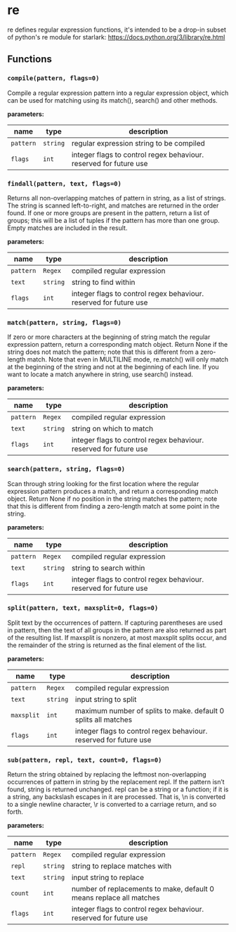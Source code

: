 # re
re defines regular expression functions, it's intended to be a drop-in subset of python's re module for starlark: https://docs.python.org/3/library/re.html

## Functions

### `compile(pattern, flags=0)`
Compile a regular expression pattern into a regular expression object, which can be used for matching using its match(), search() and other methods.

**parameters:**

| name | type | description |
|------|------|-------------|
| `pattern` | `string` | regular expression string to be compiled |
| `flags` | `int` | integer flags to control regex behaviour. reserved for future use |


### `findall(pattern, text, flags=0)`
Returns all non-overlapping matches of pattern in string, as a list of strings. The string is scanned left-to-right, and matches are returned in the order found. If one or more groups are present in the pattern, return a list of groups; this will be a list of tuples if the pattern has more than one group. Empty matches are included in the result.

**parameters:**

| name | type | description |
|------|------|-------------|
| `pattern` | `Regex` | compiled regular expression |
| `text` | `string` | string to find within |
| `flags` | `int` | integer flags to control regex behaviour. reserved for future use |


### `match(pattern, string, flags=0)`
If zero or more characters at the beginning of string match the regular expression pattern, return a corresponding match object. Return None if the string does not match the pattern; note that this is different from a zero-length match. Note that even in MULTILINE mode, re.match() will only match at the beginning of the string and not at the beginning of each line. If you want to locate a match anywhere in string, use search() instead.

**parameters:**

| name | type | description |
|------|------|-------------|
| `pattern` | `Regex` | compiled regular expression |
| `text` | `string` | string on which to match |
| `flags` | `int` | integer flags to control regex behaviour. reserved for future use |


### `search(pattern, string, flags=0)`
Scan through string looking for the first location where the regular expression pattern produces a match, and return a corresponding match object. Return None if no position in the string matches the pattern; note that this is different from finding a zero-length match at some point in the string.

**parameters:**

| name | type | description |
|------|------|-------------|
| `pattern` | `Regex` | compiled regular expression |
| `text` | `string` | string to search within |
| `flags` | `int` | integer flags to control regex behaviour. reserved for future use |


### `split(pattern, text, maxsplit=0, flags=0)`
Split text by the occurrences of pattern. If capturing parentheses are used in pattern, then the text of all groups in the pattern are also returned as part of the resulting list. If maxsplit is nonzero, at most maxsplit splits occur, and the remainder of the string is returned as the final element of the list.

**parameters:**

| name | type | description |
|------|------|-------------|
| `pattern` | `Regex` | compiled regular expression |
| `text` | `string` | input string to split |
| `maxsplit` | `int` | maximum number of splits to make. default 0 splits all matches |
| `flags` | `int` | integer flags to control regex behaviour. reserved for future use |


### `sub(pattern, repl, text, count=0, flags=0)`
Return the string obtained by replacing the leftmost non-overlapping occurrences of pattern in string by the replacement repl. If the pattern isn’t found, string is returned unchanged. repl can be a string or a function; if it is a string, any backslash escapes in it are processed. That is, \n is converted to a single newline character, \r is converted to a carriage return, and so forth.

**parameters:**

| name | type | description |
|------|------|-------------|
| `pattern` | `Regex` | compiled regular expression |
| `repl` | `string` | string to replace matches with |
| `text` | `string` | input string to replace |
| `count` | `int` | number of replacements to make, default 0 means replace all matches |
| `flags` | `int` | integer flags to control regex behaviour. reserved for future use |
